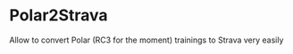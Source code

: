 Polar2Strava
============

Allow to convert Polar (RC3 for the moment) trainings to Strava very easily
